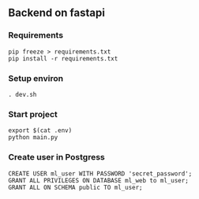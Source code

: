 Backend on fastapi
----


### Requirements

    pip freeze > requirements.txt
    pip install -r requirements.txt

### Setup environ

    . dev.sh

### Start project

    export $(cat .env)
    python main.py

### Create user in Postgress

    CREATE USER ml_user WITH PASSWORD 'secret_password';
    GRANT ALL PRIVILEGES ON DATABASE ml_web to ml_user;
    GRANT ALL ON SCHEMA public TO ml_user;
